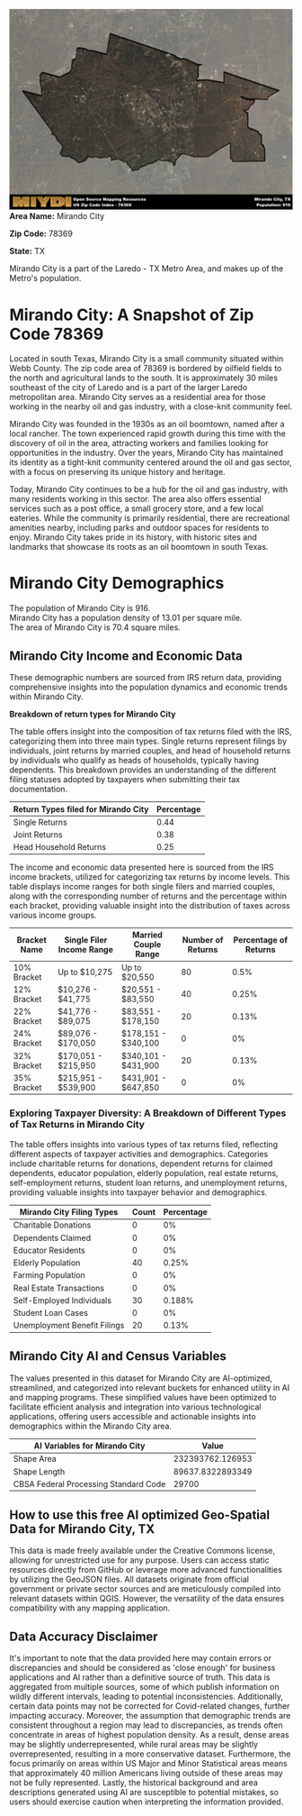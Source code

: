 ![Image Alt Text](../_images/78369.png)
**Area Name:** Mirando City

**Zip Code:** 78369

**State:** TX

Mirando City is a part of the Laredo - TX Metro Area, and makes up  of the Metro's population.  

# Mirando City: A Snapshot of Zip Code 78369

Located in south Texas, Mirando City is a small community situated within Webb County. The zip code area of 78369 is bordered by oilfield fields to the north and agricultural lands to the south. It is approximately 30 miles southeast of the city of Laredo and is a part of the larger Laredo metropolitan area. Mirando City serves as a residential area for those working in the nearby oil and gas industry, with a close-knit community feel.

Mirando City was founded in the 1930s as an oil boomtown, named after a local rancher. The town experienced rapid growth during this time with the discovery of oil in the area, attracting workers and families looking for opportunities in the industry. Over the years, Mirando City has maintained its identity as a tight-knit community centered around the oil and gas sector, with a focus on preserving its unique history and heritage.

Today, Mirando City continues to be a hub for the oil and gas industry, with many residents working in this sector. The area also offers essential services such as a post office, a small grocery store, and a few local eateries. While the community is primarily residential, there are recreational amenities nearby, including parks and outdoor spaces for residents to enjoy. Mirando City takes pride in its history, with historic sites and landmarks that showcase its roots as an oil boomtown in south Texas.

# Mirando City Demographics

The population of Mirando City is 916.  
Mirando City has a population density of 13.01 per square mile.  
The area of Mirando City is 70.4 square miles.  

## Mirando City Income and Economic Data

These demographic numbers are sourced from IRS return data, providing comprehensive insights into the population dynamics and economic trends within Mirando City.

**Breakdown of return types for Mirando City**

The table offers insight into the composition of tax returns filed with the IRS, categorizing them into three main types. Single returns represent filings by individuals, joint returns by married couples, and head of household returns by individuals who qualify as heads of households, typically having dependents. This breakdown provides an understanding of the different filing statuses adopted by taxpayers when submitting their tax documentation.

| Return Types filed for Mirando City                              | Percentage          |
|----------------------------------------------------------|---------------------|
| Single Returns                                            | 0.44 |
| Joint Returns                                             | 0.38 |
| Head Household Returns                                    | 0.25 |

The income and economic data presented here is sourced from the IRS income brackets, utilized for categorizing tax returns by income levels. This table displays income ranges for both single filers and married couples, along with the corresponding number of returns and the percentage within each bracket, providing valuable insight into the distribution of taxes across various income groups.

| Bracket Name       | Single Filer Income Range | Married Couple Range | Number of Returns | Percentage of Returns |
|--------------------|----------------------------|----------------------|-------------------|-----------------------|
| 10% Bracket        | Up to $10,275              | Up to $20,550        | 80 | 0.5% |
| 12% Bracket        | $10,276 - $41,775          | $20,551 - $83,550    | 40 | 0.25% |
| 22% Bracket        | $41,776 - $89,075          | $83,551 - $178,150   | 20 | 0.13% |
| 24% Bracket        | $89,076 - $170,050         | $178,151 - $340,100  | 0 | 0% |
| 32% Bracket        | $170,051 - $215,950        | $340,101 - $431,900  | 20 | 0.13% |
| 35% Bracket        | $215,951 - $539,900        | $431,901 - $647,850  | 0 | 0% |

### Exploring Taxpayer Diversity: A Breakdown of Different Types of Tax Returns in Mirando City

The table offers insights into various types of tax returns filed, reflecting different aspects of taxpayer activities and demographics. Categories include charitable returns for donations, dependent returns for claimed dependents, educator population, elderly population, real estate returns, self-employment returns, student loan returns, and unemployment returns, providing valuable insights into taxpayer behavior and demographics.

| Mirando City Filing Types                    | Count | Percentage |
|--------------------------------------|-------|------------|
| Charitable Donations                 | 0 | 0% |
| Dependents Claimed                   | 0 | 0% |
| Educator Residents                   | 0 | 0% |
| Elderly Population                   | 40 | 0.25% |
| Farming Population                   | 0 | 0% |
| Real Estate Transactions             | 0 | 0% |
| Self-Employed Individuals            | 30 | 0.188% |
| Student Loan Cases                   | 0 | 0% |
| Unemployment Benefit Filings         | 20 | 0.13% |

## Mirando City AI and Census Variables

The values presented in this dataset for Mirando City are AI-optimized, streamlined, and categorized into relevant buckets for enhanced utility in AI and mapping programs. These simplified values have been optimized to facilitate efficient analysis and integration into various technological applications, offering users accessible and actionable insights into demographics within the Mirando City area.

| AI Variables for Mirando City | Value |
|-------------|-------|
| Shape Area | 232393762.126953 |
| Shape Length | 89637.8322893349 |
| CBSA Federal Processing Standard Code | 29700 |

## How to use this free AI optimized Geo-Spatial Data for Mirando City, TX

This data is made freely available under the Creative Commons license, allowing for unrestricted use for any purpose. Users can access static resources directly from GitHub or leverage more advanced functionalities by utilizing the GeoJSON files. All datasets originate from official government or private sector sources and are meticulously compiled into relevant datasets within QGIS. However, the versatility of the data ensures compatibility with any mapping application.

## Data Accuracy Disclaimer
It's important to note that the data provided here may contain errors or discrepancies and should be considered as 'close enough' for business applications and AI rather than a definitive source of truth. This data is aggregated from multiple sources, some of which publish information on wildly different intervals, leading to potential inconsistencies. Additionally, certain data points may not be corrected for Covid-related changes, further impacting accuracy. Moreover, the assumption that demographic trends are consistent throughout a region may lead to discrepancies, as trends often concentrate in areas of highest population density. As a result, dense areas may be slightly underrepresented, while rural areas may be slightly overrepresented, resulting in a more conservative dataset. Furthermore, the focus primarily on areas within US Major and Minor Statistical areas means that approximately 40 million Americans living outside of these areas may not be fully represented. Lastly, the historical background and area descriptions generated using AI are susceptible to potential mistakes, so users should exercise caution when interpreting the information provided.
